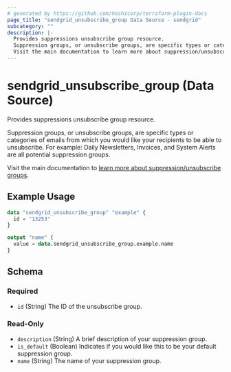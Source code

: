 ```yaml
---
# generated by https://github.com/hashicorp/terraform-plugin-docs
page_title: "sendgrid_unsubscribe_group Data Source - sendgrid"
subcategory: ""
description: |-
  Provides suppressions unsubscribe group resource.
  Suppression groups, or unsubscribe groups, are specific types or categories of emails from which you would like your recipients to be able to unsubscribe. For example: Daily Newsletters, Invoices, and System Alerts are all potential suppression groups.
  Visit the main documentation to learn more about suppression/unsubscribe groups https://sendgrid.com/docs/ui/sending-email/unsubscribe-groups/.
---
```


# sendgrid_unsubscribe_group (Data Source)

Provides suppressions unsubscribe group resource.

Suppression groups, or unsubscribe groups, are specific types or categories of emails from which you would like your recipients to be able to unsubscribe. For example: Daily Newsletters, Invoices, and System Alerts are all potential suppression groups.

Visit the main documentation to [learn more about suppression/unsubscribe groups](https://sendgrid.com/docs/ui/sending-email/unsubscribe-groups/).

## Example Usage

```terraform
data "sendgrid_unsubscribe_group" "example" {
  id = "13253"
}

output "name" {
  value = data.sendgrid_unsubscribe_group.example.name
}
```

<!-- schema generated by tfplugindocs -->
## Schema

### Required

- `id` (String) The ID of the unsubscribe group.

### Read-Only

- `description` (String) A brief description of your suppression group.
- `is_default` (Boolean) Indicates if you would like this to be your default suppression group.
- `name` (String) The name of your suppression group.
